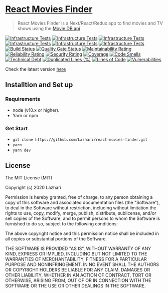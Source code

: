 # [React Movies Finder](https://movies-finder.vercel.app/)

> React Movies Finder is a Next/React/Redux app to find movies and TV shows using the [Movie DB api](https://developers.themoviedb.org/3)

[![Infrastructure Tests](https://www.bridgecrew.cloud/badges/github/lazhari/react-movies-finder/general)](https://www.bridgecrew.cloud/link/badge?vcs=github&fullRepo=Lazhari%2Freact-movies-finder&benchmark=INFRASTRUCTURE+SECURITY)
[![Infrastructure Tests](https://www.bridgecrew.cloud/badges/github/lazhari/react-movies-finder/cis_aws)](https://www.bridgecrew.cloud/link/badge?vcs=github&fullRepo=Lazhari%2Freact-movies-finder&benchmark=CIS+AWS+V1.2)
[![Infrastructure Tests](https://www.bridgecrew.cloud/badges/github/lazhari/react-movies-finder/cis_azure)](https://www.bridgecrew.cloud/link/badge?vcs=github&fullRepo=Lazhari%2Freact-movies-finder&benchmark=CIS+AZURE+V1.1)
[![Infrastructure Tests](https://www.bridgecrew.cloud/badges/github/lazhari/react-movies-finder/pci)](https://www.bridgecrew.cloud/link/badge?vcs=github&fullRepo=Lazhari%2Freact-movies-finder&benchmark=PCI-DSS+V3.2)
[![Infrastructure Tests](https://www.bridgecrew.cloud/badges/github/lazhari/react-movies-finder/nist)](https://www.bridgecrew.cloud/link/badge?vcs=github&fullRepo=Lazhari%2Freact-movies-finder&benchmark=NIST-800-53)
[![Infrastructure Tests](https://www.bridgecrew.cloud/badges/github/lazhari/react-movies-finder/hipaa)](https://www.bridgecrew.cloud/link/badge?vcs=github&fullRepo=Lazhari%2Freact-movies-finder&benchmark=HIPAA)
[![Build Status](https://travis-ci.org/Lazhari/react-movies-finder.svg?branch=master)](https://travis-ci.org/Lazhari/react-movies-finder)
[![Quality Gate Status](https://sonarcloud.io/api/project_badges/measure?project=Lazhari_react-movies-finder&metric=alert_status)](https://sonarcloud.io/dashboard?id=Lazhari_react-movies-finder)
[![Maintainability Rating](https://sonarcloud.io/api/project_badges/measure?project=Lazhari_react-movies-finder&metric=sqale_rating)](https://sonarcloud.io/dashboard?id=Lazhari_react-movies-finder)
[![Reliability Rating](https://sonarcloud.io/api/project_badges/measure?project=Lazhari_react-movies-finder&metric=reliability_rating)](https://sonarcloud.io/dashboard?id=Lazhari_react-movies-finder)
[![Security Rating](https://sonarcloud.io/api/project_badges/measure?project=Lazhari_react-movies-finder&metric=security_rating)](https://sonarcloud.io/dashboard?id=Lazhari_react-movies-finder)
[![Coverage](https://sonarcloud.io/api/project_badges/measure?project=Lazhari_react-movies-finder&metric=coverage)](https://sonarcloud.io/dashboard?id=Lazhari_react-movies-finder)
[![Code Smells](https://sonarcloud.io/api/project_badges/measure?project=Lazhari_react-movies-finder&metric=code_smells)](https://sonarcloud.io/dashboard?id=Lazhari_react-movies-finder)
[![Technical Debt](https://sonarcloud.io/api/project_badges/measure?project=Lazhari_react-movies-finder&metric=sqale_index)](https://sonarcloud.io/dashboard?id=Lazhari_react-movies-finder)
[![Duplicated Lines (%)](https://sonarcloud.io/api/project_badges/measure?project=Lazhari_react-movies-finder&metric=duplicated_lines_density)](https://sonarcloud.io/dashboard?id=Lazhari_react-movies-finder)
[![Lines of Code](https://sonarcloud.io/api/project_badges/measure?project=Lazhari_react-movies-finder&metric=ncloc)](https://sonarcloud.io/dashboard?id=Lazhari_react-movies-finder)
[![Vulnerabilities](https://sonarcloud.io/api/project_badges/measure?project=Lazhari_react-movies-finder&metric=vulnerabilities)](https://sonarcloud.io/dashboard?id=Lazhari_react-movies-finder)

Check the latest version [here](https://movies-finder.vercel.app/)

## Installtion and Set up

### Requirements

- node (v10.x or higher).
- Yarn or npm

### Get Start

- `git clone https://github.com/Lazhari/react-movies-finder.git`
- `yarn`
- `yarn dev`

## License

The MIT License (MIT)

Copyright (c) 2020 Lazhari

Permission is hereby granted, free of charge, to any person obtaining a copy of this software and associated documentation files (the "Software"), to deal in the Software without restriction, including without limitation the rights to use, copy, modify, merge, publish, distribute, sublicense, and/or sell copies of the Software, and to permit persons to whom the Software is furnished to do so, subject to the following conditions:

The above copyright notice and this permission notice shall be included in all copies or substantial portions of the Software.

THE SOFTWARE IS PROVIDED "AS IS", WITHOUT WARRANTY OF ANY KIND, EXPRESS OR IMPLIED, INCLUDING BUT NOT LIMITED TO THE WARRANTIES OF MERCHANTABILITY, FITNESS FOR A PARTICULAR PURPOSE AND NONINFRINGEMENT. IN NO EVENT SHALL THE AUTHORS OR COPYRIGHT HOLDERS BE LIABLE FOR ANY CLAIM, DAMAGES OR OTHER LIABILITY, WHETHER IN AN ACTION OF CONTRACT, TORT OR OTHERWISE, ARISING FROM, OUT OF OR IN CONNECTION WITH THE SOFTWARE OR THE USE OR OTHER DEALINGS IN THE SOFTWARE.
